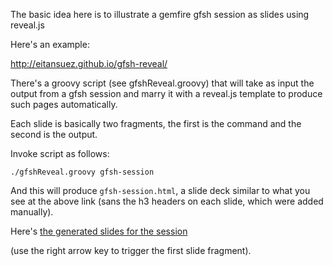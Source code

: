 The basic idea here is to illustrate a gemfire gfsh session as slides using reveal.js

Here's an example:

http://eitansuez.github.io/gfsh-reveal/

There's a groovy script (see gfshReveal.groovy) that will take as input the output from a gfsh session and marry it with a reveal.js template to produce such pages automatically.

Each slide is basically two fragments, the first is the command and the second is the output.

Invoke script as follows:

    ./gfshReveal.groovy gfsh-session

And this will produce `gfsh-session.html`, a slide deck similar to what you see at the above link (sans the h3 headers on each slide, which were added manually).

Here's [the generated slides for the session](http://eitansuez.github.io/gfsh-reveal/gfsh-session.html)

(use the right arrow key to trigger the first slide fragment).


